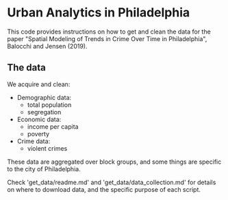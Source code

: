 # Urban Analytics in Philadelphia

This code provides instructions on how to get and clean the data for the paper "Spatial Modeling of Trends in Crime Over Time in Philadelphia", Balocchi and Jensen (2019). 

## The data

We acquire and clean:
- Demographic data:
  - total population
  - segregation
- Economic data:
  - income per capita
  - poverty
- Crime data:
  - violent crimes

These data are aggregated over block groups, and some things are specific to the city of Philadelphia.

Check 'get_data/readme.md' and 'get_data/data_collection.md' for details on where to download data, and the specific purpose of each script. 
